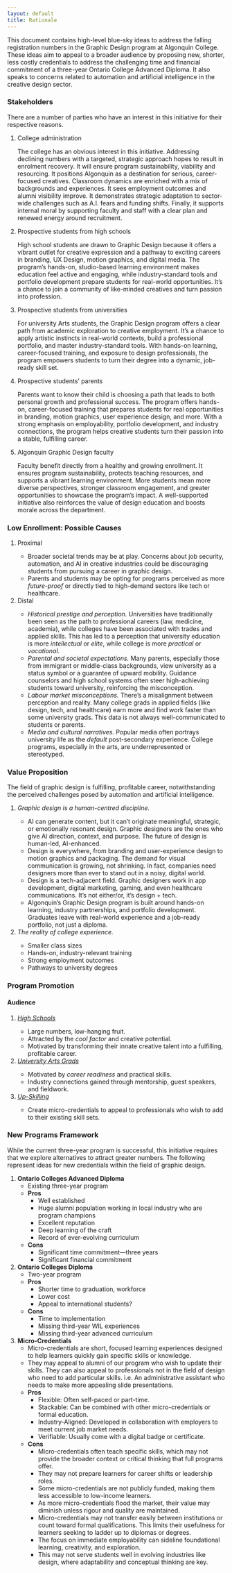 ```yaml
---
layout: default
title: Rationale
---
```

<p>
	This document contains high-level blue-sky ideas to address the falling registration numbers in the Graphic Design program at Algonquin College. These ideas aim to appeal to a broader audience by proposing new, shorter, less costly credentials to address the challenging time and financial commitment of a three-year Ontario College Advanced Diploma. It also speaks to concerns related to automation and artificial intelligence in the creative design sector. 
</p>
<h3>
	Stakeholders 
</h3>
<p>
	There are a number of parties who have an interest in this initiative for their respective reasons. 
</p>
<ol>
	<li>College administration</li>
	<p>
		The college has an obvious interest in this initiative. Addressing declining numbers with a targeted, strategic approach hopes to result in enrolment recovery. It will ensure program sustainability, viability and resourcing. It positions Algonquin as a destination for serious, career-focused creatives. Classroom dynamics are enriched with a mix of backgrounds and experiences. It sees employment outcomes and alumni visibility improve. It demonstrates strategic adaptation to sector-wide challenges such as A.I. fears and funding shifts. Finally, it supports internal moral by supporting faculty and staff with a clear plan and renewed energy around recruitment. 
	</p>
	<li>Prospective students from high schools</li>
	<p>
		High school students are drawn to Graphic Design because it offers a vibrant outlet for creative expression and a pathway to exciting careers in branding, UX Design, motion graphics, and digital media. The program’s hands-on, studio-based learning environment makes education feel active and engaging, while industry-standard tools and portfolio development prepare students for real-world opportunities. It’s a chance to join a community of like-minded creatives and turn passion into profession. 
	</p>
	<li>Prospective students from universities</li>
	<p>
		For university Arts students, the Graphic Design program offers a clear path from academic exploration to creative employment. It’s a chance to apply artistic instincts in real-world contexts, build a professional portfolio, and master industry-standard tools. With hands-on learning, career-focused training, and exposure to design professionals, the program empowers students to turn their degree into a dynamic, job-ready skill set. 
	</p>
	<li>Prospective students’ parents</li>
	<p>
		Parents want to know their child is choosing a path that leads to both personal growth and professional success. The program offers hands-on, career-focused training that prepares students for real opportunities in branding, motion graphics, user experience design, and more. With a strong emphasis on employability, portfolio development, and industry connections, the program helps creative students turn their passion into a stable, fulfilling career. 
	</p>
	<li>Algonquin Graphic Design faculty</li>
	<p>
		Faculty benefit directly from a healthy and growing enrollment. It ensures program sustainability, protects teaching resources, and supports a vibrant learning environment. More students mean more diverse perspectives, stronger classroom engagement, and greater opportunities to showcase the program’s impact. A well-supported initiative also reinforces the value of design education and boosts morale across the department. 
	</p>
</ol>
<h3>
	Low Enrollment: Possible Causes 
</h3>
<ol>
	<li>Proximal</li>
	<ul>
		<li>Broader societal trends may be at play. Concerns about job security, automation, and AI in creative industries could be discouraging students from pursuing a career in graphic design.</li>
		<li>Parents and students may be opting for programs perceived as more <em>future-proof</em> or directly tied to high-demand sectors like tech or healthcare.</li>
	</ul>
	<li>Distal</li>
	<ul>
		<li><em>Historical prestige and perception.</em> Universities have traditionally been seen as the path to professional careers (law, medicine, academia), while colleges have been associated with trades and applied skills. This has led to a perception that university education is more <em>intellectual</em> or <em>elite</em>, while college is more <em>practical</em> or <em>vocational</em>.</li>
		<li><em>Parental and societal expectations.</em> Many parents, especially those from immigrant or middle-class backgrounds, view university as a status symbol or a guarantee of upward mobility. Guidance counselors and high school systems often steer high-achieving students toward university, reinforcing the misconception.</li>
		<li><em>Labour market misconceptions.</em> There’s a misalignment between perception and reality. Many college grads in applied fields (like design, tech, and healthcare) earn more and find work faster than some university grads. This data is not always well-communicated to students or parents.</li>
		<li><em>Media and cultural narratives.</em> Popular media often portrays university life as the <em>default</em> post-secondary experience. College programs, especially in the arts, are underrepresented or stereotyped.</li>
	</ul>
</ol>
<h3>
	Value Proposition 
</h3>
<p>
	The field of graphic design is fulfilling, profitable career, notwithstanding the perceived challenges posed by automation and artificial intelligence. 
</p>
<ol>
	<li><em>Graphic design is a human-centred discipline.</em></li>
	<ul>
		<li> AI can generate content, but it can’t originate meaningful, strategic, or emotionally resonant design. Graphic designers are the ones who give AI direction, context, and purpose. The future of design is human-led, AI-enhanced.</li>
		<li> Design is everywhere, from branding and user-experience design to motion graphics and packaging. The demand for visual communication is growing, not shrinking. In fact, companies need designers more than ever to stand out in a noisy, digital world.</li>
		<li> Design is a tech-adjacent field. Graphic designers work in app development, digital marketing, gaming, and even healthcare communications. It’s not either/or, it’s design + tech.</li>
		<li> Algonquin’s Graphic Design program is built around hands-on learning, industry partnerships, and portfolio development. Graduates leave with real-world experience and a job-ready portfolio, not just a diploma.</li>
	</ul>
	<li><em>The reality of college experience.</em></li>
	<ul>
		<li> Smaller class sizes</li>
		<li> Hands-on, industry-relevant training</li>
		<li> Strong employment outcomes</li>
		<li> Pathways to university degrees</li>
	</ul>
</ol>
<h3>
	Program Promotion 
</h3>
<h4>
	Audience 
</h4>
<ol>
	<li><em><a href="highschool.html">High Schools</a></em></li>
	<ul>
		<li>Large numbers, low-hanging fruit.</li>
		<li>Attracted by the <em>cool factor</em> and creative potential.</li>
		<li>Motivated by transforming their innate creative talent into a fulfilling, profitable career.</li>
	</ul>
	<li><em><a href="university.html">University Arts Grads</a></em></li>
	<ul>
		<li>Motivated by <em>career readiness</em> and practical skills.</li>
		<li>Industry connections gained through mentorship, guest speakers, and fieldwork.</li>
	</ul>
	<li><em><a href="upskilling.html">Up-Skilling</a></em></li>
	<ul>
		<li>Create micro-credentials to appeal to professionals who wish to add to their existing skill sets.</li>
	</ul>
</ol>
<h3>
	New Programs Framework 
</h3>
<p>
	While the current three-year program is successful, this initiative requires that we explore alternatives to attract greater numbers. The following represent ideas for new credentials within the field of graphic design. 
</p>
<ol>
	<li><strong>Ontario Colleges Advanced Diploma</strong> 
	<ul>
		<li>Existing three-year program</li>
		<li><strong>Pros</strong> 
		<ul>
			<li>Well established</li>
			<li>Huge alumni population working in local industry who are program champions</li>
			<li>Excellent reputation</li>
			<li>Deep learning of the craft</li>
			<li>Record of ever-evolving curriculum</li>
		</ul>
		</li>
		<li><strong>Cons</strong> 
		<ul>
			<li>Significant time commitment—three years</li>
			<li>Significant financial commitment</li>
		</ul>
		</li>
	</ul>
	</li>
	<li><strong>Ontario Colleges Diploma</strong> 
	<ul>
		<li>Two-year program</li>
		<li><strong>Pros</strong> 
		<ul>
			<li>Shorter time to graduation, workforce</li>
			<li>Lower cost</li>
			<li>Appeal to international students?</li>
		</ul>
		</li>
		<li><strong>Cons</strong> 
		<ul>
			<li>Time to implementation</li>
			<li>Missing third-year WIL experiences</li>
			<li>Missing third-year advanced curriculum</li>
		</ul>
		</li>
	</ul>
	</li>
	<li><strong>Micro-Credentials</strong> 
	<ul>
		<li>Micro-credentials are short, focused learning experiences designed to help learners quickly gain specific skills or knowledge.</li>
		<li>They may appeal to alumni of our program who wish to update their skills. They can also appeal to professionals not in the field of design who need to add particular skills. i.e. An administrative assistant who needs to make more appealing slide presentations.</li>
		<li><strong>Pros</strong> 
		<ul>
			<li>Flexible: Often self-paced or part-time.</li>
			<li>Stackable: Can be combined with other micro-credentials or formal education.</li>
			<li>Industry-Aligned: Developed in collaboration with employers to meet current job market needs.</li>
			<li>Verifiable: Usually come with a digital badge or certificate.</li>
		</ul>
		</li>
		<li><strong>Cons</strong> 
		<ul>
			<li>Micro-credentials often teach specific skills, which may not provide the broader context or critical thinking that full programs offer.</li>
			<li>They may not prepare learners for career shifts or leadership roles.</li>
			<li>Some micro-credentials are not publicly funded, making them less accessible to low-income learners.</li>
			<li>As more micro-credentials flood the market, their value may diminish unless rigour and quality are maintained.</li>
			<li>Micro-credentials may not transfer easily between institutions or count toward formal qualifications. This limits their usefulness for learners seeking to ladder up to diplomas or degrees.</li>
			<li>The focus on immediate employability can sideline foundational learning, creativity, and exploration.</li>
			<li>This may not serve students well in evolving industries like design, where adaptability and conceptual thinking are key.</li>
		</ul>
		</li>
	</ul>
	</li>
</ol>

